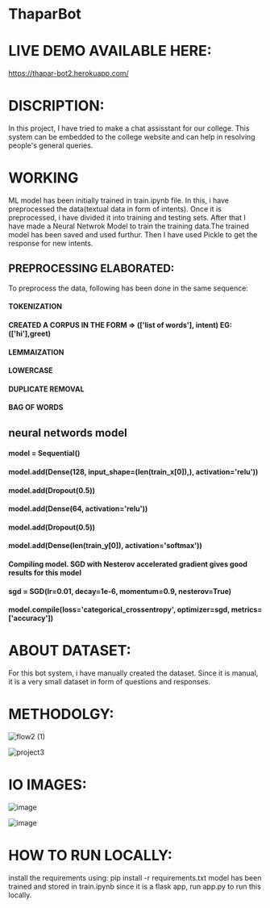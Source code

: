 # ThaparBot

# LIVE DEMO AVAILABLE HERE:
https://thapar-bot2.herokuapp.com/

# DISCRIPTION:
In this project, I have tried to make a chat assisstant for our college. This system can be embedded to the college website and can help in resolving people's general queries.

# WORKING

ML model has been initially trained in train.ipynb file. In this, i have preprocessed the data(textual data in form of intents). Once it is preprocessed, i have divided it into training and testing sets. After that I have made a Neural Netwrok Model to train the training data.The trained model has been saved and used furthur. Then I have used Pickle to get the response for new intents.


## PREPROCESSING ELABORATED:
To preprocess the data, following has been done in the same sequence:
#### TOKENIZATION
#### CREATED A CORPUS IN THE FORM => (['list of words'], intent) EG: (['hi'],greet)
#### LEMMAIZATION
#### LOWERCASE
#### DUPLICATE REMOVAL
#### BAG OF WORDS

## neural networds model
#### model = Sequential()
#### model.add(Dense(128, input_shape=(len(train_x[0]),), activation='relu'))
#### model.add(Dropout(0.5))
#### model.add(Dense(64, activation='relu'))
#### model.add(Dropout(0.5))
#### model.add(Dense(len(train_y[0]), activation='softmax'))
#### Compiling model. SGD with Nesterov accelerated gradient gives good results for this model
#### sgd = SGD(lr=0.01, decay=1e-6, momentum=0.9, nesterov=True)
#### model.compile(loss='categorical_crossentropy', optimizer=sgd, metrics=['accuracy'])

# ABOUT DATASET:

For this bot system, i have manually created the dataset. Since it is manual, it is a very small dataset in form of questions and responses. 

# METHODOLGY:

![flow2 (1)](https://user-images.githubusercontent.com/43928250/143384784-ec3671c1-bffe-491a-b9be-63cddd66e252.png)

![project3](https://user-images.githubusercontent.com/43928250/142760663-a1a46cef-69d0-4956-b27f-eb77b7ad3753.png)

# IO IMAGES:

![image](https://user-images.githubusercontent.com/43928250/142760737-b7776536-2ace-4bc0-80f3-9e112030c73f.png)

![image](https://user-images.githubusercontent.com/43928250/142760523-3e5d6d3b-154b-42c3-84d5-072257e6ef82.png)


# HOW TO RUN LOCALLY:
install the requirements using: pip install -r requirements.txt
model has been trained and stored in train.ipynb
since it is a flask app, run app.py to run this locally.
